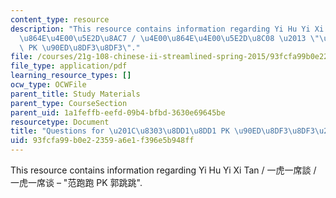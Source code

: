 ```yaml
---
content_type: resource
description: "This resource contains information regarding Yi Hu Yi Xi Tan / \u4E00\
  \u864E\u4E00\u5E2D\u8AC7 / \u4E00\u864E\u4E00\u5E2D\u8C08 \u2013 \"\u8303\u8DD1\u8DD1\
  \ PK \u90ED\u8DF3\u8DF3\"."
file: /courses/21g-108-chinese-ii-streamlined-spring-2015/93fcfa99b0e22359a6e1f396e5b948ff_MIT21G_108S15_QueYiHuYiXi.pdf
file_type: application/pdf
learning_resource_types: []
ocw_type: OCWFile
parent_title: Study Materials
parent_type: CourseSection
parent_uid: 1a1feffb-eefd-09b4-bfbd-3630e69645be
resourcetype: Document
title: "Questions for \u201C\u8303\u8DD1\u8DD1 PK \u90ED\u8DF3\u8DF3\u201D"
uid: 93fcfa99-b0e2-2359-a6e1-f396e5b948ff
---
```

This resource contains information regarding Yi Hu Yi Xi Tan / 一虎一席談 / 一虎一席谈 – "范跑跑 PK 郭跳跳".

